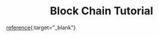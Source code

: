 <h1 align="center">Block Chain Tutorial</h1>

[reference](https://hackernoon.com/learn-blockchains-by-building-one-117428612f46){:target="_blank"}